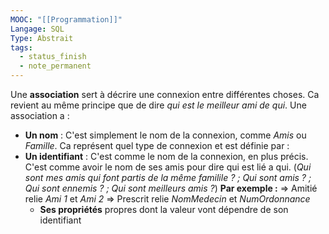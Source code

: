 ```yaml
---
MOOC: "[[Programmation]]"
Langage: SQL
Type: Abstrait
tags:
  - status_finish
  - note_permanent
---
```

Une **association** sert à décrire une connexion entre différentes choses. Ca revient au même principe que de dire *qui est le meilleur ami de qui*. Une association a :
- **Un nom** : C'est simplement le nom de la connexion, comme *Amis* ou *Famille*. Ca représent quel type de connexion
et est définie par :
- **Un identifiant** : C'est comme le nom de la connexion, en plus précis. C'est comme avoir le nom de ses amis pour dire qui est lié a qui. (*Qui sont mes amis qui font partis de la même familile ? ; Qui sont amis ? ; Qui sont ennemis ? ; Qui sont meilleurs amis ?*)
	**Par exemple :**
  ⇒ Amitié relie *Ami 1* et *Ami 2*
  ⇒ Prescrit relie *NomMedecin* et *NumOrdonnance*
  - **Ses propriétés** propres dont la valeur vont dépendre de son identifiant